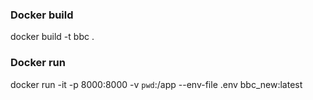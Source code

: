 ### Docker build
docker build -t bbc .

### Docker run
docker run -it -p 8000:8000 -v `pwd`:/app --env-file .env bbc_new:latest

